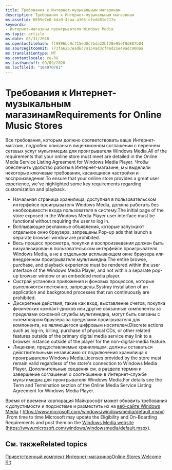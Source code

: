 ```yaml
---
title: Требования к Интернет-музыкальным магазинам
description: Требования к Интернет-музыкальным магазинам
ms.assetid: 0595e7e0-6da9-4caa-a305-cfedd81e217e
keywords:
- Интернет-магазины проигрывателя Windows Media
ms.topic: article
ms.date: 05/31/2018
ms.openlocfilehash: ff9896bc9c715ed0c7bda22bf28e95ef8d887b04
ms.sourcegitcommit: 773fa6257ead6c74154ad3cf46d21e49adc900aa
ms.translationtype: MT
ms.contentlocale: ru-RU
ms.lasthandoff: 09/09/2020
ms.locfileid: "104070781"
---
```

# <a name="requirements-for-online-music-stores"></a><span data-ttu-id="bbc06-104">Требования к Интернет-музыкальным магазинам</span><span class="sxs-lookup"><span data-stu-id="bbc06-104">Requirements for Online Music Stores</span></span>

<span data-ttu-id="bbc06-105">Все требования, которым должно соответствовать ваше Интернет-магазин, подробно описаны в лицензионном соглашении с перечнем сетевых услуг мультимедиа для проигрывателя Windows Media.</span><span class="sxs-lookup"><span data-stu-id="bbc06-105">All of the requirements that your online store must meet are detailed in the Online Media Service Listing Agreement for Windows Media Player.</span></span> <span data-ttu-id="bbc06-106">Чтобы обеспечить удобство работы в Интернет-магазине, мы выделили некоторые ключевые требования, касающиеся настройки и воспроизведения.</span><span class="sxs-lookup"><span data-stu-id="bbc06-106">To ensure that your online store provides a great user experience, we've highlighted some key requirements regarding customization and playback.</span></span>

-   <span data-ttu-id="bbc06-107">Начальная страница хранилища, доступная в пользовательском интерфейсе проигрывателя Windows Media, должна работать без необходимости входа пользователя в систему.</span><span class="sxs-lookup"><span data-stu-id="bbc06-107">The initial page of the store exposed in the Windows Media Player user interface must be functional without requiring the user to log in.</span></span>
-   <span data-ttu-id="bbc06-108">Всплывающие рекламные объявления, которые запускают отдельное окно браузера, запрещены.</span><span class="sxs-lookup"><span data-stu-id="bbc06-108">Pop-up ads that launch a separate browser window are prohibited.</span></span>
-   <span data-ttu-id="bbc06-109">Весь процесс просмотра, покупки и воспроизведения должен быть визуализирован в пользовательском интерфейсе проигрывателя Windows Media, а не в отдельном всплывающем окне браузера или внедренном проигрывателе мультимедиа.</span><span class="sxs-lookup"><span data-stu-id="bbc06-109">The entire browse, purchase, and playback experience must be rendered within the user interface of the Windows Media Player, and not within a separate pop-up browser window or an embedded media player.</span></span>
-   <span data-ttu-id="bbc06-110">Систрай установка приложения и фоновых процессов, которые выполняются постоянно, запрещены.</span><span class="sxs-lookup"><span data-stu-id="bbc06-110">Systray installation of an application and background processes that run continuously are prohibited.</span></span>
-   <span data-ttu-id="bbc06-111">Дискретные действия, такие как вход, выставление счетов, покупка физических компакт-дисков или другие связанные компоненты за пределами основной службы мультимедиа, могут быть связаны с экземпляром браузера за пределами проигрывателя для компонента, не являющегося цифровым носителем.</span><span class="sxs-lookup"><span data-stu-id="bbc06-111">Discrete actions such as log-in, billing, purchase of physical CDs, or other related features outside of the primary digital media service may link to a browser instance outside of the player for the non-digital-media feature.</span></span>
-   <span data-ttu-id="bbc06-112">Лицензии, предоставляемые хранилищем, должны оставаться действительными независимо от подключения хранилища к проигрывателю Windows Media.</span><span class="sxs-lookup"><span data-stu-id="bbc06-112">Licenses provided by the store must remain valid regardless of the store's connection to Windows Media Player.</span></span> <span data-ttu-id="bbc06-113">Дополнительные сведения см. в разделе термин и завершение соглашения о соотношении в Интернет-службе мультимедиа для проигрывателя Windows Media.</span><span class="sxs-lookup"><span data-stu-id="bbc06-113">For details see the Term and Termination section of the Online Media Service Listing Agreement for Windows Media Player.</span></span>

<span data-ttu-id="bbc06-114">Время от времени корпорация Майкрософт может обновить требования к допустимости и подсистеме и разместить их на [веб-сайте Windows Media](https://www.microsoft.com/windows/windowsmedia/default.mspx) ( https://www.microsoft.com/windows/windowsmedia/default.mspx) .</span><span class="sxs-lookup"><span data-stu-id="bbc06-114">From time to time Microsoft may update the Eligibility and On-Boarding Requirements and post them on the [Windows Media website](https://www.microsoft.com/windows/windowsmedia/default.mspx) (https://www.microsoft.com/windows/windowsmedia/default.mspx).</span></span>

## <a name="related-topics"></a><span data-ttu-id="bbc06-115">См. также</span><span class="sxs-lookup"><span data-stu-id="bbc06-115">Related topics</span></span>

<dl> <dt>

[<span data-ttu-id="bbc06-116">Приветственный комплект Интернет-магазинов</span><span class="sxs-lookup"><span data-stu-id="bbc06-116">Online Stores Welcome Kit</span></span>](online-stores-welcome-kit.md)
</dt> </dl>

 

 




